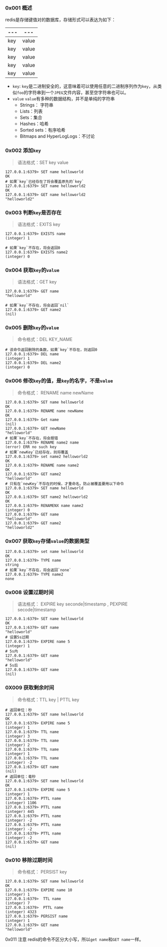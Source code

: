 ### 0x001 概述
redis是存储键值对的数据库，存储形式可以表达为如下：

|---|---|
|-|-|
|key|value|
|key|value|
|key|value|
|key|value|
|key|value|

- `key`:
    `key`是二进制安全的，这意味着可以使用任意的二进制序列作为`key`，从类似`foo`的字符串到一个`JPEG`文件内容，甚至空字符串也可以。
- `value`
    `value`有多种的数据结构，并不是单纯的字符串
    - Strings： 字符串
    - Lists：列表
    - Sets：集合
    - Hashes：哈希
    - Sorted sets：有序哈希
    - Bitmaps and HyperLogLogs：不讨论
### 0x002 添加`key`

> 语法格式：SET key value

```
127.0.0.1:6379> SET name helloworld
OK
# 如果`key`已经存在了将会覆盖原先的`key`
127.0.0.1:6379> SET name helloworld2
OK
127.0.0.1:6379> GET name helloworld2
"helloworld2"
```
### 0x003 判断`key`是否存在
> 语法格式：EXITS key
```
127.0.0.1:6379> EXISTS name
(integer) 1

# 如果`key`不存在，将会返回0
127.0.0.1:6379> EXISTS name2
(integer) 0
```
### 0x004 获取`key`的`value`
> 语法格式：GET key
```
127.0.0.1:6379> GET name
"helloworld"

# 如果`key`不存在，将会返回`nil`
127.0.0.1:6379> GET name2
(nil)

```
### 0x005 删除`key`的`value`
> 命令格式：DEL KEY_NAME
```
# 该命令返回删除的条数，如果`key`不存在，则返回0
127.0.0.1:6379> DEL name
(integer) 1
127.0.0.1:6379> DEL name2
(integer) 0
```
### 0x006 修改`key`的值，是`key`的名字，不是`value`
> 命令格式： RENAME name newName
```
127.0.0.1:6379> SET name helloworld
OK
127.0.0.1:6379> RENAME name newName
OK
127.0.0.1:6379> Get name
(nil)
127.0.0.1:6379> GET newName
"helloworld"
# 如果`key`不存在，将会报错
127.0.0.1:6379> RENAME name2 name
(error) ERR no such key
# 如果`newKey`已经存在，则将覆盖
127.0.0.1:6379> set name2 helloworld2
OK
127.0.0.1:6379> RENAME name name2
OK
127.0.0.1:6379> GET name2
"helloworld"
# 只有在`newKey`不存在的时候，才重命名，防止被覆盖要用以下命令
127.0.0.1:6379> SET name helloworld
OK
127.0.0.1:6379> SET name2 helloworld2
OK
127.0.0.1:6379> RENAMENX name name2
(integer) 0
127.0.0.1:6379> GET name
"helloworld"
127.0.0.1:6379> GET name2
"helloworld2"
```
### 0x007 获取`key`存储`value`的数据类型
```
127.0.0.1:6379> set name helloworld
OK
127.0.0.1:6379> TYPE name
string
# 如果`key`不存在，将会返回`none`
127.0.0.1:6379> TYPE name2
none
```

### 0x008 设置过期时间
> 语法格式： EXPIRE key seconde|timestamp , PEXPIRE secode|timestamp
```
127.0.0.1:6379> SET name helloworld
OK
127.0.0.1:6379> GET name
"helloworld"
# 设置5s过期
127.0.0.1:6379> EXPIRE name 5
(integer) 1
# 5s内
127.0.0.1:6379> GET name
"helloworld"
# 5s后
127.0.0.1:6379> GET name
(nil)

```

### 0X009 获取剩余时间
> 命令格式：TTL key | PTTL key
```
# 返回单位：秒
127.0.0.1:6379> SET name helloworld
OK
127.0.0.1:6379> EXPIRE name 5
(integer) 1
127.0.0.1:6379> TTL name
(integer) 3
127.0.0.1:6379> TTL name
(integer) 2
127.0.0.1:6379> TTL name
(integer) 1
127.0.0.1:6379> TTL name
(integer) -2
127.0.0.1:6379> GET name
(nil)
# 返回单位：毫秒
127.0.0.1:6379> SET name helloworld
OK
127.0.0.1:6379> EXPIRE name 5
(integer) 1
127.0.0.1:6379> PTTL name
(integer) 1106
127.0.0.1:6379> PTTL name
(integer) 445
127.0.0.1:6379> PTTL name
(integer) -2
127.0.0.1:6379> PTTL name
(integer) -2
127.0.0.1:6379> PTTL name
(integer) -2
127.0.0.1:6379> GET name
(nil)

```
### 0x010 移除过期时间
> 命令格式： PERSIST key
```
127.0.0.1:6379> SET name helloworld
OK
127.0.0.1:6379> EXPIRE name 10
(integer) 1
127.0.0.1:6379>  TTL name
(integer) 7
127.0.0.1:6379>  PTTL name
(integer) 4323
127.0.0.1:6379> PERSIST name
(integer) 1
127.0.0.1:6379> GET name
"helloworld"
```
0x011 注意
redis的命令不区分大小写，所以`get name`和`GET name`一样。
